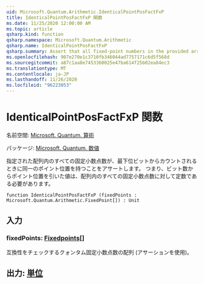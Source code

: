 ```yaml
---
uid: Microsoft.Quantum.Arithmetic.IdenticalPointPosFactFxP
title: IdenticalPointPosFactFxP 関数
ms.date: 11/25/2020 12:00:00 AM
ms.topic: article
qsharp.kind: function
qsharp.namespace: Microsoft.Quantum.Arithmetic
qsharp.name: IdenticalPointPosFactFxP
qsharp.summary: Assert that all fixed-point numbers in the provided array have identical point positions when counting from the least- significant bit. I.e., number of bits minus point position must be constant for all fixed-point numbers in the array.
ms.openlocfilehash: 907e270e1c3710fb346044ad7757171c6d5f568d
ms.sourcegitcommit: a87c1aa8e7453360025e47ba614f25b02ea84ec3
ms.translationtype: MT
ms.contentlocale: ja-JP
ms.lasthandoff: 11/26/2020
ms.locfileid: "96223053"
---
```

# <a name="identicalpointposfactfxp-function"></a>IdenticalPointPosFactFxP 関数

名前空間: [Microsoft. Quantum. 算術](xref:Microsoft.Quantum.Arithmetic)

パッケージ: [Microsoft. Quantum. 数値](https://nuget.org/packages/Microsoft.Quantum.Numerics)


指定された配列内のすべての固定小数点数が、最下位ビットからカウントされるときに同一のポイント位置を持つことをアサートします。 つまり、ビット数からポイント位置を引いた値は、配列内のすべての固定小数点数に対して定数である必要があります。

```qsharp
function IdenticalPointPosFactFxP (fixedPoints : Microsoft.Quantum.Arithmetic.FixedPoint[]) : Unit
```


## <a name="input"></a>入力

### <a name="fixedpoints--fixedpoint"></a>fixedPoints: [Fixedpoints](xref:Microsoft.Quantum.Arithmetic.FixedPoint)[]

互換性をチェックするクォンタム固定小数点数の配列 (アサーションを使用)。



## <a name="output--unit"></a>出力: [単位](xref:microsoft.quantum.lang-ref.unit)

